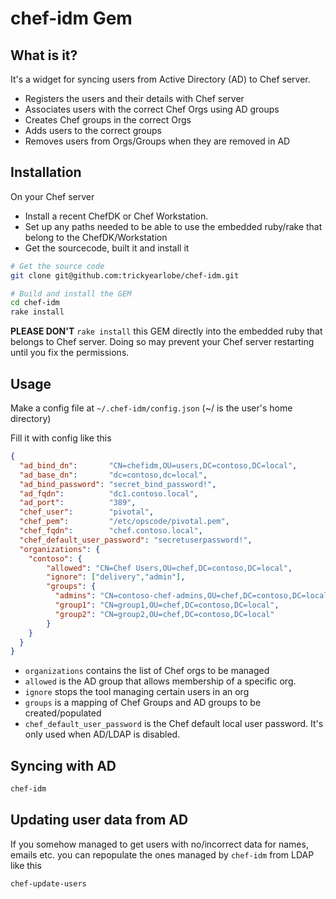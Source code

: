 # chef-idm Gem

## What is it?
It's a widget for syncing users from Active Directory (AD) to Chef server.

- Registers the users and their details with Chef server
- Associates users with the correct Chef Orgs using AD groups
- Creates Chef groups in the correct Orgs
- Adds users to the correct groups
- Removes users from Orgs/Groups when they are removed in AD

## Installation
On your Chef server
* Install a recent ChefDK or Chef Workstation.
* Set up any paths needed to be able to use the embedded ruby/rake that belong to the ChefDK/Workstation
* Get the sourcecode, built it and install it

``` bash
# Get the source code
git clone git@github.com:trickyearlobe/chef-idm.git

# Build and install the GEM
cd chef-idm
rake install
```

**PLEASE DON'T** `rake install` this GEM directly into the embedded ruby that belongs to Chef server.
Doing so may prevent your Chef server restarting until you fix the permissions.

## Usage

Make a config file at `~/.chef-idm/config.json` (~/ is the user's home directory)

Fill it with config like this

``` json
{
  "ad_bind_dn":       "CN=chefidm,OU=users,DC=contoso,DC=local",
  "ad_base_dn":       "dc=contoso,dc=local",
  "ad_bind_password": "secret_bind_password!",
  "ad_fqdn":          "dc1.contoso.local",
  "ad_port":          "389",
  "chef_user":        "pivotal",
  "chef_pem":         "/etc/opscode/pivotal.pem",
  "chef_fqdn":        "chef.contoso.local",
  "chef_default_user_password": "secretuserpassword!",
  "organizations": {
    "contoso": {
        "allowed": "CN=Chef Users,OU=chef,DC=contoso,DC=local",
        "ignore": ["delivery","admin"],
        "groups": {
          "admins": "CN=contoso-chef-admins,OU=chef,DC=contoso,DC=local",
          "group1": "CN=group1,OU=chef,DC=contoso,DC=local",
          "group2": "CN=group2,OU=chef,DC=contoso,DC=local"
        }
    }
  }
}
```

* `organizations` contains the list of Chef orgs to be managed
* `allowed` is the AD group that allows membership of a specific org.
* `ignore` stops the tool managing certain users in an org
* `groups` is a mapping of Chef Groups and AD groups to be created/populated
* `chef_default_user_password` is the Chef default local user password. It's only used when AD/LDAP is disabled.

## Syncing with AD

``` bash
chef-idm
```

## Updating user data from AD

If you somehow managed to get users with no/incorrect data for names, emails etc. you can repopulate the ones managed by `chef-idm` from LDAP like this

``` bash
chef-update-users
```
